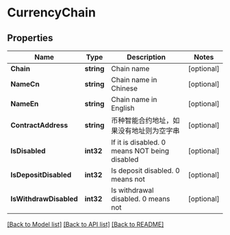# CurrencyChain

## Properties

Name | Type | Description | Notes
------------ | ------------- | ------------- | -------------
**Chain** | **string** | Chain name | [optional] 
**NameCn** | **string** | Chain name in Chinese | [optional] 
**NameEn** | **string** | Chain name in English | [optional] 
**ContractAddress** | **string** | 币种智能合约地址，如果没有地址则为空字串 | [optional] 
**IsDisabled** | **int32** | If it is disabled. 0 means NOT being disabled | [optional] 
**IsDepositDisabled** | **int32** | Is deposit disabled. 0 means not | [optional] 
**IsWithdrawDisabled** | **int32** | Is withdrawal disabled. 0 means not | [optional] 

[[Back to Model list]](../README.md#documentation-for-models) [[Back to API list]](../README.md#documentation-for-api-endpoints) [[Back to README]](../README.md)


